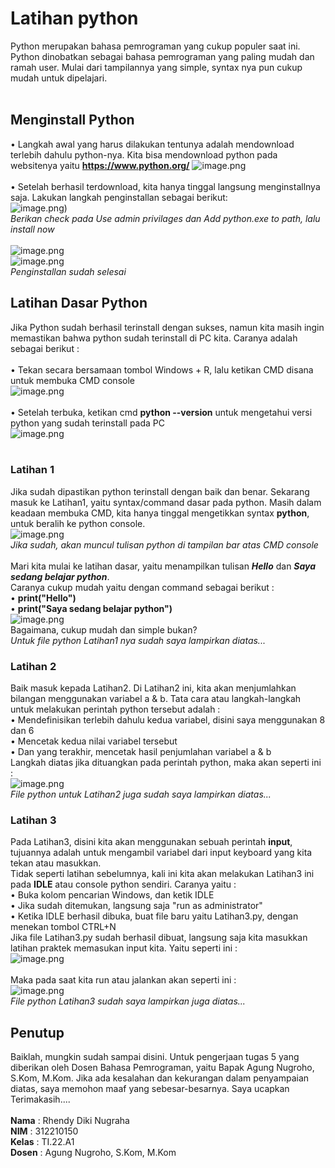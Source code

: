 # Latihan python
Python merupakan bahasa pemrograman yang cukup populer saat ini. Python dinobatkan sebagai bahasa pemrograman yang paling mudah dan ramah user. Mulai dari tampilannya yang simple, syntax nya pun cukup mudah untuk dipelajari.<br /><br />

## Menginstall Python
• Langkah awal yang harus dilakukan tentunya adalah mendownload terlebih dahulu python-nya. Kita bisa mendownload python pada websitenya yaitu **https://www.python.org/**
![image.png](screenshottgs5/ss1.png)<br /><br />
• Setelah berhasil terdownload, kita hanya tinggal langsung menginstallnya saja. Lakukan langkah penginstallan sebagai berikut:<br />
![image.png](screenshottgs5/ss2.png))<br />
*Berikan check pada Use admin privilages dan Add python.exe to path, lalu install now*<br /><br />
![image.png](screenshottgs5/ss3.png)<br />
![image.png](screenshottgs5/ss4.png)<br />
*Penginstallan sudah selesai*

## Latihan Dasar Python
Jika Python sudah berhasil terinstall dengan sukses, namun kita masih ingin memastikan bahwa python sudah terinstall di PC kita. Caranya adalah sebagai berikut :<br /><br />
• Tekan secara bersamaan tombol Windows + R, lalu ketikan CMD disana untuk membuka CMD console<br />
![image.png](screenshottgs5/ss5.png)<br /><br />
• Setelah terbuka, ketikan cmd **python --version** untuk mengetahui versi python yang sudah terinstall pada PC<br />
![image.png](screenshottgs5/ss6.png)<br /><br />

### Latihan 1
Jika sudah dipastikan python terinstall dengan baik dan benar. Sekarang masuk ke Latihan1, yaitu syntax/command dasar pada python.
Masih dalam keadaan membuka CMD, kita hanya tinggal mengetikkan syntax **python**, untuk beralih ke python console.<br />
![image.png](screenshottgs5/ss7.png)<br />
*Jika sudah, akan muncul tulisan python di tampilan bar atas CMD console*<br /><br />
Mari kita mulai ke latihan dasar, yaitu menampilkan tulisan ***Hello*** dan ***Saya sedang belajar python***.<br />
Caranya cukup mudah yaitu dengan command sebagai berikut :<br />
• **print("Hello")**<br />
• **print("Saya sedang belajar python")**<br />
![image.png](screenshottgs5/ss8.png)<br />
Bagaimana, cukup mudah dan simple bukan?<br />
*Untuk file python Latihan1 nya sudah saya lampirkan diatas...*

### Latihan 2
Baik masuk kepada Latihan2. Di Latihan2 ini, kita akan menjumlahkan bilangan menggunakan variabel a & b. Tata cara atau langkah-langkah untuk melakukan perintah python tersebut adalah :<br />
• Mendefinisikan terlebih dahulu kedua variabel, disini saya menggunakan 8 dan 6<br />
• Mencetak kedua nilai variabel tersebut<br />
• Dan yang terakhir, mencetak hasil penjumlahan variabel a & b<br />
Langkah diatas jika dituangkan pada perintah python, maka akan seperti ini :<br />
![image.png](screenshottgs5/ss9.png)<br />
*File python untuk Latihan2 juga sudah saya lampirkan diatas...*

### Latihan 3
Pada Latihan3, disini kita akan menggunakan sebuah perintah **input**, tujuannya adalah untuk mengambil variabel dari input keyboard yang kita tekan atau masukkan.<br />
Tidak seperti latihan sebelumnya, kali ini kita akan melakukan Latihan3 ini pada **IDLE** atau console python sendiri. Caranya yaitu :<br />
• Buka kolom pencarian Windows, dan ketik IDLE<br />
• Jika sudah ditemukan, langsung saja "run as administrator"<br />
• Ketika IDLE berhasil dibuka, buat file baru yaitu Latihan3.py, dengan menekan tombol CTRL+N<br />
Jika file Latihan3.py sudah berhasil dibuat, langsung saja kita masukkan latihan praktek memasukan input kita. Yaitu seperti ini :<br />
![image.png](screenshottgs5/ss10.png)<br /><br />
Maka pada saat kita run atau jalankan akan seperti ini :<br />
![image.png](screenshottgs5/ss11.png)<br />
*File python Latihan3 sudah saya lampirkan juga diatas...*

## Penutup
Baiklah, mungkin sudah sampai disini. Untuk pengerjaan tugas 5 yang diberikan oleh Dosen Bahasa Pemrograman, yaitu Bapak Agung Nugroho, S.Kom, M.Kom. Jika ada kesalahan dan kekurangan dalam penyampaian diatas, saya memohon maaf yang sebesar-besarnya. Saya ucapkan Terimakasih....<br /><br />
**Nama**  : Rhendy Diki Nugraha<br />
**NIM**   : 312210150<br />
**Kelas** : TI.22.A1<br />
**Dosen** : Agung Nugroho, S.Kom, M.Kom<br />